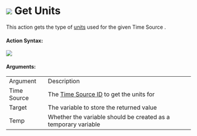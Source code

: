 #  ![](https://gms.magecorn.com/Manual/assets/Images/Scripting_Reference/Drag_And_Drop/Reference/Time_Sources/Action_Icons/Get_Units.png) Get Units

This action gets the type of
[units](../../../GameMaker_Language/GML_Reference/Time_Sources/Time_Source_Units)
used for the given Time Source .

#### Action Syntax:

  
![](https://gms.magecorn.com/Manual/assets/Images/Scripting_Reference/Drag_And_Drop/Reference/Time_Sources/Action_Syntax/Get_Units.png)  

#### Arguments:

|             |                                                                                                                               |
|-------------|-------------------------------------------------------------------------------------------------------------------------------|
| Argument    | Description                                                                                                                   |
| Time Source | The [Time Source ID](../../../../GameMaker_Language/GML_Reference/Time_Sources/time_source_create) to get the units for   |
| Target      | The variable to store the returned value                                                                                      |
| Temp        | Whether the variable should be created as a temporary variable                                                                |
